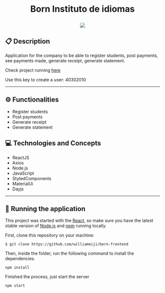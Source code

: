 # <p align = "center"> Born Instituto de idiomas </p>

<div align="center">
<img src="https://user-images.githubusercontent.com/86417618/194712684-bba00400-7612-4e5b-8b74-084c31846583.gif">
</div>

## :clipboard: Description

Application for the company to be able to register students, post payments, see payments made, generate receipt, generate statement.

Check project running [here](https://born-frontend.vercel.app)

Use this key to create a user: 40302010

---

## :gear: Functionalities

- Register students
- Post payments
- Generate receipt
- Generate statement

## :computer: Technologies and Concepts

- ReactJS
- Axios
- Node.js
- JavaScript
- StyledComponents
- MaterialUi
- Dayjs

---

## 🏁 Running the application

This project was started with the [React](reactjs.org), so make sure you have the latest stable version of [Node.js](https://nodejs.org/en/download/) and [npm](https://www.npmjs.com/) running locally.

First, clone this repository on your machine:

```
$ git clone https://github.com/williameiji/born-frontend
```

Then, inside the folder, run the following command to install the dependencies.

```
npm install
```

Finished the process, just start the server

```
npm start
```
